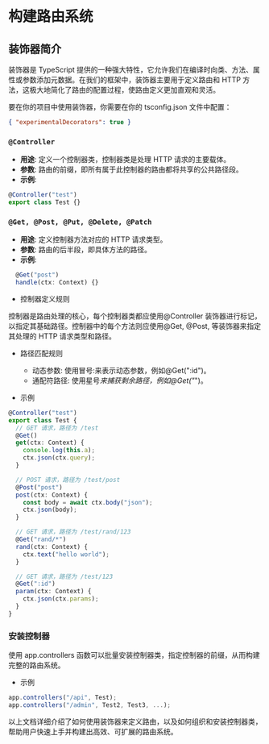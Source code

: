 # 构建路由系统

## 装饰器简介

装饰器是 TypeScript 提供的一种强大特性，它允许我们在编译时向类、方法、属性或参数添加元数据。在我们的框架中，装饰器主要用于定义路由和 HTTP 方法，这极大地简化了路由的配置过程，使路由定义更加直观和灵活。

要在你的项目中使用装饰器，你需要在你的 tsconfig.json 文件中配置：

```json
{ "experimentalDecorators": true }
```

### `@Controller`

- **用途**: 定义一个控制器类，控制器类是处理 HTTP 请求的主要载体。
- **参数**: 路由的前缀，即所有属于此控制器的路由都将共享的公共路径段。
- **示例**:

```ts
@Controller("test")
export class Test {}
```

### `@Get, @Post, @Put, @Delete, @Patch`

- **用途**: 定义控制器方法对应的 HTTP 请求类型。
- **参数**: 路由的后半段，即具体方法的路径。
- **示例**:

```ts
  @Get("post")
  handle(ctx: Context) {}
```

- 控制器定义规则

控制器是路由处理的核心，每个控制器类都应使用@Controller 装饰器进行标记，以指定其基础路径。控制器中的每个方法则应使用@Get, @Post, 等装饰器来指定其处理的 HTTP 请求类型和路径。

- 路径匹配规则

  - 动态参数: 使用冒号:来表示动态参数，例如@Get(":id")。
  - 通配符路径: 使用星号*来捕获剩余路径，例如@Get("*")。

- 示例

```ts
@Controller("test")
export class Test {
  // GET 请求，路径为 /test
  @Get()
  get(ctx: Context) {
    console.log(this.a);
    ctx.json(ctx.query);
  }

  // POST 请求，路径为 /test/post
  @Post("post")
  post(ctx: Context) {
    const body = await ctx.body("json");
    ctx.json(body);
  }

  // GET 请求，路径为 /test/rand/123
  @Get("rand/*")
  rand(ctx: Context) {
    ctx.text("hello world");
  }

  // GET 请求，路径为 /test/123
  @Get(":id")
  param(ctx: Context) {
    ctx.json(ctx.params);
  }
}
```

### 安装控制器

使用 app.controllers 函数可以批量安装控制器类，指定控制器的前缀，从而构建完整的路由系统。

- 示例

```ts
app.controllers("/api", Test);
app.controllers("/admin", Test2, Test3, ...);
```

以上文档详细介绍了如何使用装饰器来定义路由，以及如何组织和安装控制器类，帮助用户快速上手并构建出高效、可扩展的路由系统。
